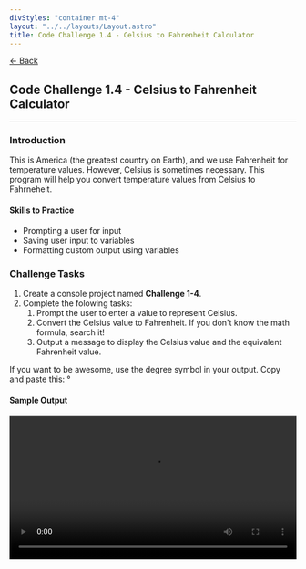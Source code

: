 ```yaml
---
divStyles: "container mt-4"
layout: "../../layouts/Layout.astro"
title: Code Challenge 1.4 - Celsius to Fahrenheit Calculator
---
```


[← Back](/code-challenges/)

## Code Challenge 1.4 - Celsius to Fahrenheit Calculator

---

### Introduction

This is America (the greatest country on Earth), and we use Fahrenheit for temperature values. However, Celsius is sometimes necessary. This program will help you convert temperature values from Celsius to Fahrneheit.

#### Skills to Practice

- Prompting a user for input
- Saving user input to variables
- Formatting custom output using variables

### Challenge Tasks

1. Create a console project named **Challenge 1-4**.
2. Complete the folowing tasks:
   1. Prompt the user to enter a value to represent Celsius.
   2. Convert the Celsius value to Fahrenheit. If you don't know the math formula, search it!
   3. Output a message to display the Celsius value and the equivalent Fahrenheit value.

If you want to be awesome, use the degree symbol in your output. Copy and paste this: °

#### Sample Output

<div class="row">
    <div class="col-sm-12 col-xl-10 offset-xl-1">
        <video src="/courses/code-challenges/code-challenge-1-4-sample.mp4" autoplay loop width="100%"></video>
    </div>
</div>
